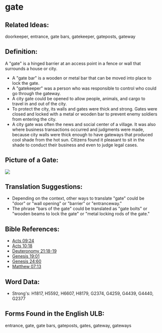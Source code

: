 # gate

## Related Ideas:

doorkeeper, entrance, gate bars, gatekeeper, gateposts, gateway

## Definition:

A "gate" is a hinged barrier at an access point in a fence or wall that surrounds a house or city. 

* A "gate bar" is a wooden or metal bar that can be moved into place to lock the gate.
* A "gatekeeper" was a person who was responsible to control who could go through the gateway. 
* A city gate could be opened to allow people, animals, and cargo to travel in and out of the city.
* To protect the city, its walls and gates were thick and strong. Gates were closed and locked with a metal or wooden bar to prevent enemy soldiers from entering the city.
* A city gate was often the news and social center of a village. It was also where business transactions occurred and judgments were made, because city walls were thick enough to have gateways that produced cool shade from the hot sun. Citizens found it pleasant to sit in the shade to conduct their business and even to judge legal cases.

## Picture of a Gate:

<a href="https://content.bibletranslationtools.org/WycliffeAssociates/en_tw/raw/branch/master/PNGs/g/Gate.png"><img src="https://content.bibletranslationtools.org/WycliffeAssociates/en_tw/raw/branch/master/PNGs/g/Gate.png" ></a>

## Translation Suggestions:

* Depending on the context, other ways to translate "gate" could be "door" or "wall opening" or "barrier" or "entranceway."
* The phrase "bars of the gate" could be translated as "gate bolts" or "wooden beams to lock the gate" or "metal locking rods of the gate."

## Bible References:

* [Acts 09:24](rc://en/tn/help/act/09/24)
* [Acts 10:18](rc://en/tn/help/act/10/18)
* [Deuteronomy 21:18-19](rc://en/tn/help/deu/21/18)
* [Genesis 19:01](rc://en/tn/help/gen/19/01)
* [Genesis 24:60](rc://en/tn/help/gen/24/60)
* [Matthew 07:13](rc://en/tn/help/mat/07/13)

## Word Data:

* Strong's: H1817, H5592, H6607, H8179, G2374, G4259, G4439, G4440, G2377

## Forms Found in the English ULB:

entrance, gate, gate bars, gateposts, gates, gateway, gateways


